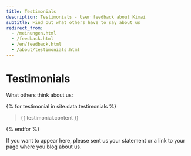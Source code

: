 ```yaml
---
title: Testimonials
description: Testimonials - User feedback about Kimai
subtitle: Find out what others have to say about us
redirect_from:
  - /meinungen.html
  - /feedback.html
  - /en/feedback.html
  - /about/testimonials.html
---
```


# Testimonials

What others think about us:

{% for testimonial in site.data.testimonials %}
<blockquote cite="{{ testimonial.name }}">
{{ testimonial.content }}
</blockquote>
{% endfor %}

If you want to appear here, please sent us your statement or a link to your page where you blog about us.
